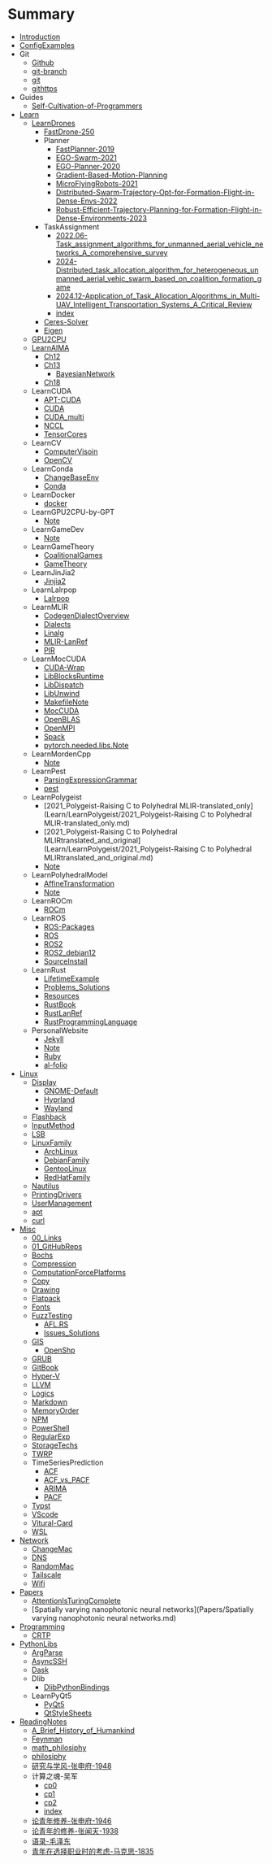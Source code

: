 # Summary

- [Introduction](./Introduction.md)
- [ConfigExamples](./ConfigExamples/ConfigExamples.md)
- Git
  - [Github](Git/Github.md)
  - [git-branch](Git/git-branch.md)
  - [git](Git/git.md)
  - [githttps](Git/githttps.md)
- Guides
  - [Self-Cultivation-of-Programmers](Guides/Self-Cultivation-of-Programmers.md)
- [Learn](./Learn/Learn.md)
  - [LearnDrones](./Learn/LearnDrones/Note.md)
    - [FastDrone-250](Learn/LearnDrones/FastDrone-250.md)
    - Planner
      - [FastPlanner-2019](Learn/LearnDrones/Planner/FastPlanner-2019.md)
      - [EGO-Swarm-2021](Learn/LearnDrones/Planner/EGO-Swarm-2021.md)
      - [EGO-Planner-2020](Learn/LearnDrones/Planner/EGO-Planner-2020.md)
      - [Gradient-Based-Motion-Planning](Learn/LearnDrones/Planner/Gradient-Based-Motion-Planning.md)
      - [MicroFlyingRobots-2021](Learn/LearnDrones/Planner/MicroFlyingRobots-2021.md)
      - [Distributed-Swarm-Trajectory-Opt-for-Formation-Flight-in-Dense-Envs-2022](Learn/LearnDrones/Planner/Distributed-Swarm-Trajectory-Opt-for-Formation-Flight-in-Dense-Envs-2022.md)
      - [Robust-Efficient-Trajectory-Planning-for-Formation-Flight-in-Dense-Environments-2023](Learn/LearnDrones/Planner/Robust-Efficient-Trajectory-Planning-for-Formation-Flight-in-Dense-Environments-2023.md)
    - TaskAssignment
      - [2022.06-Task_assignment_algorithms_for_unmanned_aerial_vehicle_networks_A_comprehensive_survey](Learn/LearnDrones/TaskAssignment/2022.06-Task_assignment_algorithms_for_unmanned_aerial_vehicle_networks_A_comprehensive_survey.md)
      - [2024-Distributed_task_allocation_algorithm_for_heterogeneous_unmanned_aerial_vehic_swarm_based_on_coalition_formation_game](Learn/LearnDrones/TaskAssignment/2024-Distributed_task_allocation_algorithm_for_heterogeneous_unmanned_aerial_vehic_swarm_based_on_coalition_formation_game.md)
      - [2024.12-Application_of_Task_Allocation_Algorithms_in_Multi-UAV_Intelligent_Transportation_Systems_A_Critical_Review](Learn/LearnDrones/TaskAssignment/2024.12-Application_of_Task_Allocation_Algorithms_in_Multi-UAV_Intelligent_Transportation_Systems_A_Critical_Review.md)
      - [index](Learn/LearnDrones/TaskAssignment/index.md)
    - [Ceres-Solver](Learn/LearnDrones/Ceres-Solver.md)
    - [Eigen](Learn/LearnDrones/Eigen.md)
  - [GPU2CPU](Learn/GPU2CPU.md)
  - [LearnAIMA](Learn/LearnAIMA/index.md)
    - [Ch12](Learn/LearnAIMA/Ch12.md)
    - [Ch13](./Learn/LearnAIMA/Ch13/Ch13.md)
      - [BayesianNetwork](Learn/LearnAIMA/Ch13/BayesianNetwork.md)
    - [Ch18](./Learn/LearnAIMA/Ch18/Ch18.md)
  - LearnCUDA
    - [APT-CUDA](Learn/LearnCUDA/APT-CUDA.md)
    - [CUDA](Learn/LearnCUDA/CUDA.md)
    - [CUDA_multi](Learn/LearnCUDA/CUDA_multi.md)
    - [NCCL](Learn/LearnCUDA/NCCL.md)
    - [TensorCores](Learn/LearnCUDA/TensorCores.md)
  - LearnCV
    - [ComputerVisoin](Learn/LearnCV/ComputerVisoin.md)
    - [OpenCV](./Learn/LearnCV/OpenCV/OpenCV.md)
  - LearnConda
    - [ChangeBaseEnv](Learn/LearnConda/ChangeBaseEnv.md)
    - [Conda](Learn/LearnConda/Conda.md)
  - LearnDocker
    - [docker](Learn/LearnDocker/docker.md)
  - LearnGPU2CPU-by-GPT
    - [Note](Learn/LearnGPU2CPU-by-GPT/Note.md)
  - LearnGameDev
    - [Note](Learn/LearnGameDev/Note.md)
  - LearnGameTheory
    - [CoalitionalGames](Learn/LearnGameTheory/CoalitionalGames.md)
    - [GameTheory](Learn/LearnGameTheory/GameTheory.md)
  - LearnJinJia2
    - [Jinjia2](Learn/LearnJinJia2/Jinjia2.md)
  - LearnLalrpop
    - [Lalrpop](Learn/LearnLalrpop/Lalrpop.md)
  - LearnMLIR
    - [CodegenDialectOverview](Learn/LearnMLIR/CodegenDialectOverview.md)
    - [Dialects](Learn/LearnMLIR/Dialects.md)
    - [Linalg](Learn/LearnMLIR/Linalg.md)
    - [MLIR-LanRef](Learn/LearnMLIR/MLIR-LanRef.md)
    - [PIR](Learn/LearnMLIR/PIR.md)
  - LearnMocCUDA
    - [CUDA-Wrap](Learn/LearnMocCUDA/CUDA-Wrap.md)
    - [LibBlocksRuntime](Learn/LearnMocCUDA/LibBlocksRuntime.md)
    - [LibDispatch](Learn/LearnMocCUDA/LibDispatch.md)
    - [LibUnwind](Learn/LearnMocCUDA/LibUnwind.md)
    - [MakefileNote](Learn/LearnMocCUDA/MakefileNote.md)
    - [MocCUDA](Learn/LearnMocCUDA/MocCUDA.md)
    - [OpenBLAS](Learn/LearnMocCUDA/OpenBLAS.md)
    - [OpenMPI](Learn/LearnMocCUDA/OpenMPI.md)
    - [Spack](Learn/LearnMocCUDA/Spack.md)
    - [pytorch.needed.libs.Note](Learn/LearnMocCUDA/pytorch.needed.libs.Note.md)
  - LearnMordenCpp
    - [Note](Learn/LearnMordenCpp/Note.md)
  - LearnPest
    - [ParsingExpressionGrammar](Learn/LearnPest/ParsingExpressionGrammar.md)
    - [pest](Learn/LearnPest/pest.md)
  - LearnPolygeist
    - [2021_Polygeist-Raising C to Polyhedral MLIR-translated_only](Learn/LearnPolygeist/2021_Polygeist-Raising C to Polyhedral MLIR-translated_only.md)
    - [2021_Polygeist-Raising C to Polyhedral MLIRtranslated_and_original](Learn/LearnPolygeist/2021_Polygeist-Raising C to Polyhedral MLIRtranslated_and_original.md)
    - [Note](Learn/LearnPolygeist/Note.md)
  - LearnPolyhedralModel
    - [AffineTransformation](Learn/LearnPolyhedralModel/AffineTransformation.md)
    - [Note](Learn/LearnPolyhedralModel/Note.md)
  - LearnROCm
    - [ROCm](Learn/LearnROCm/ROCm.md)
  - LearnROS
    - [ROS-Packages](Learn/LearnROS/ROS-Packages.md)
    - [ROS](Learn/LearnROS/ROS.md)
    - [ROS2](Learn/LearnROS/ROS2.md)
    - [ROS2_debian12](Learn/LearnROS/ROS2_debian12.md)
    - [SourceInstall](Learn/LearnROS/SourceInstall.md)
  - LearnRust
    - [LifetimeExample](Learn/LearnRust/LifetimeExample.md)
    - [Problems_Solutions](Learn/LearnRust/Problems_Solutions.md)
    - [Resources](Learn/LearnRust/Resources.md)
    - [RustBook](Learn/LearnRust/RustBook.md)
    - [RustLanRef](Learn/LearnRust/RustLanRef.md)
    - [RustProgrammingLanguage](Learn/LearnRust/RustProgrammingLanguage.md)
  - PersonalWebsite
    - [Jekyll](Learn/PersonalWebsite/Jekyll.md)
    - [Note](Learn/PersonalWebsite/Note.md)
    - [Ruby](Learn/PersonalWebsite/Ruby.md)
    - [al-folio](Learn/PersonalWebsite/al-folio.md)
- [Linux](./Linux/Linux.md)
  - [Display](./Linux/Display/Display.md)
    - [GNOME-Default](Linux/Display/GNOME-Default.md)
    - [Hyprland](Linux/Display/Hyprland.md)
    - [Wayland](Linux/Display/Wayland.md)
  - [Flashback](Linux/Flashback.md)
  - [InputMethod](Linux/InputMethod.md)
  - [LSB](Linux/LSB.md)
  - [LinuxFamily](./Linux/LinuxFamily/LinuxFamily.md)
    - [ArchLinux](Linux/LinuxFamily/ArchLinux.md)
    - [DebianFamily](Linux/LinuxFamily/DebianFamily.md)
    - [GentooLinux](Linux/LinuxFamily/GentooLinux.md)
    - [RedHatFamily](Linux/LinuxFamily/RedHatFamily.md)
  - [Nautilus](Linux/Nautilus.md)
  - [PrintingDrivers](Linux/PrintingDrivers.md)
  - [UserManagement](Linux/UserManagement.md)
  - [apt](Linux/apt.md)
  - [curl](Linux/curl.md)
- [Misc](./Misc/Misc.md)
  - [00_Links](Misc/00_Links.md)
  - [01_GitHubReps](Misc/01_GitHubReps.md)
  - [Bochs](Misc/Bochs.md)
  - [Compression](Misc/Compression.md)
  - [ComputationForcePlatforms](Misc/ComputationForcePlatforms.md)
  - [Copy](Misc/Copy.md)
  - [Drawing](Misc/Drawing.md)
  - [Flatpack](Misc/Flatpack.md)
  - [Fonts](Misc/Fonts.md)
  - [FuzzTesting](./Misc/FuzzTesting/FuzzTesting.md)
    - [AFL.RS](Misc/FuzzTesting/AFL.RS.md)
    - [Issues_Solutions](Misc/FuzzTesting/Issues_Solutions.md)
  - [GIS](./Misc/GIS/GIS.md)
    - [OpenShp](Misc/GIS/OpenShp.md)
  - [GRUB](Misc/GRUB.md)
  - [GitBook](Misc/GitBook.md)
  - [Hyper-V](Misc/Hyper-V.md)
  - [LLVM](Misc/LLVM.md)
  - [Logics](Misc/Logics.md)
  - [Markdown](Misc/Markdown.md)
  - [MemoryOrder](Misc/MemoryOrder.md)
  - [NPM](Misc/NPM.md)
  - [PowerShell](Misc/PowerShell.md)
  - [RegularExp](Misc/RegularExp.md)
  - [StorageTechs](Misc/StorageTechs.md)
  - [TWRP](Misc/TWRP.md)
  - TimeSeriesPrediction
    - [ACF](Misc/TimeSeriesPrediction/ACF.md)
    - [ACF_vs_PACF](Misc/TimeSeriesPrediction/ACF_vs_PACF.md)
    - [ARIMA](Misc/TimeSeriesPrediction/ARIMA.md)
    - [PACF](Misc/TimeSeriesPrediction/PACF.md)
  - [Typst](Misc/Typst.md)
  - [VScode](Misc/VScode.md)
  - [Vitural-Card](Misc/Vitural-Card.md)
  - [WSL](Misc/WSL.md)
- [Network](./Network/Network.md)
  - [ChangeMac](Network/ChangeMac.md)
  - [DNS](Network/DNS.md)
  - [RandomMac](Network/RandomMac.md)
  - [Tailscale](Network/Tailscale.md)
  - [Wifi](Network/Wifi.md)
- [Papers](./Papers/Papers.md)
  - [AttentionIsTuringComplete](Papers/AttentionIsTuringComplete.md)
  - [Spatially varying nanophotonic neural networks](Papers/Spatially varying nanophotonic neural networks.md)
- [Programming](./Programming/Programming.md)
  - [CRTP](Programming/CRTP.md)
- [PythonLibs](./PythonLibs/PythonLibs.md)
  - [ArgParse](PythonLibs/ArgParse.md)
  - [AsyncSSH](PythonLibs/AsyncSSH.md)
  - [Dask](PythonLibs/Dask.md)
  - Dlib
    - [DlibPythonBindings](PythonLibs/Dlib/DlibPythonBindings.md)
  - LearnPyQt5
    - [PyQt5](PythonLibs/LearnPyQt5/PyQt5.md)
    - [QtStyleSheets](PythonLibs/LearnPyQt5/QtStyleSheets.md)
- [ReadingNotes](./ReadingNotes/ReadingNotes.md)
  - [A_Brief_History_of_Humankind](ReadingNotes/A_Brief_History_of_Humankind.md)
  - [Feynman](ReadingNotes/Feynman.md)
  - [math_philosiphy](ReadingNotes/math_philosiphy.md)
  - [philosiphy](ReadingNotes/philosiphy.md)
  - [研究与学风-张申府-1948](ReadingNotes/研究与学风-张申府-1948.md)
  - 计算之魂-吴军
    - [cp0](ReadingNotes/计算之魂-吴军/cp0.md)
    - [cp1](ReadingNotes/计算之魂-吴军/cp1.md)
    - [cp2](ReadingNotes/计算之魂-吴军/cp2.md)
    - [index](ReadingNotes/计算之魂-吴军/index.md)
  - [论青年修养-张申府-1946](ReadingNotes/论青年修养-张申府-1946.md)
  - [论青年的修养-张闻天-1938](ReadingNotes/论青年的修养-张闻天-1938.md)
  - [语录-毛泽东](ReadingNotes/语录-毛泽东.md)
  - [青年在选择职业时的考虑-马克思-1835](ReadingNotes/青年在选择职业时的考虑-马克思-1835.md)
